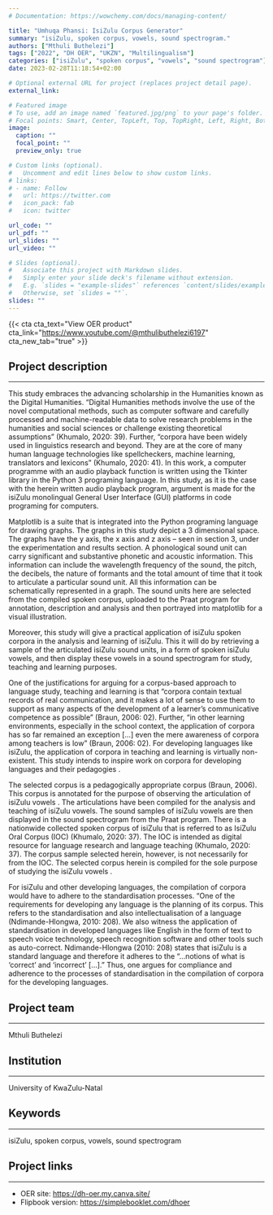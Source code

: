 ```yaml
---
# Documentation: https://wowchemy.com/docs/managing-content/

title: "Umhuqa Phansi: IsiZulu Corpus Generator"
summary: "isiZulu, spoken corpus, vowels, sound spectrogram."
authors: ["Mthuli Buthelezi"]
tags: ["2022", "DH OER", "UKZN", "Multilingualism"]
categories: ["isiZulu", "spoken corpus", "vowels", "sound spectrogram"]
date: 2023-02-28T11:18:54+02:00

# Optional external URL for project (replaces project detail page).
external_link: 

# Featured image
# To use, add an image named `featured.jpg/png` to your page's folder.
# Focal points: Smart, Center, TopLeft, Top, TopRight, Left, Right, BottomLeft, Bottom, BottomRight.
image:
  caption: ""
  focal_point: ""
  preview_only: true

# Custom links (optional).
#   Uncomment and edit lines below to show custom links.
# links:
# - name: Follow
#   url: https://twitter.com
#   icon_pack: fab
#   icon: twitter

url_code: ""
url_pdf: ""
url_slides: ""
url_video: ""

# Slides (optional).
#   Associate this project with Markdown slides.
#   Simply enter your slide deck's filename without extension.
#   E.g. `slides = "example-slides"` references `content/slides/example-slides.md`.
#   Otherwise, set `slides = ""`.
slides: ""
---
```


{{< cta cta_text="View OER product" cta_link="https://www.youtube.com/@mthulibuthelezi6197" cta_new_tab="true" >}}

## Project description
---

This study embraces the advancing scholarship in the Humanities known as the Digital Humanities. “Digital Humanities methods involve the use of the novel computational methods, such as computer software and carefully processed and machine-readable data to solve research problems in the humanities and social sciences or challenge existing theoretical assumptions” (Khumalo, 2020: 39). Further, “corpora have been widely used in linguistics research and beyond. They are at the core of many human language technologies like spellcheckers, machine learning, translators and lexicons” (Khumalo, 2020: 41). In this work, a computer programme with an audio playback function is written using the Tkinter library in the Python 3 programing language. In this study, as it is the case with the herein written audio playback program, argument is made for the isiZulu monolingual General User Interface (GUI) platforms in code programing for computers.
 
Matplotlib is a suite that is integrated into the Python programing language for drawing graphs. The graphs in this study depict a 3 dimensional space. The graphs have the y axis, the x axis and z axis – seen in section 3, under the experimentation and results section. A phonological sound unit can carry significant and substantive phonetic and acoustic information. This information can include the wavelength frequency of the sound, the pitch, the decibels, the nature of formants and the total amount of time that it took to articulate a particular sound unit. All this information can be schematically represented in a graph. The sound units here are selected from the compiled spoken corpus, uploaded to the Praat program for annotation, description and analysis and then portrayed into matplotlib for a visual illustration.
 
Moreover, this study will give a practical application of isiZulu spoken corpora in the analysis and learning of isiZulu. This it will do by retrieving a sample of the articulated isiZulu sound units, in a form of spoken isiZulu vowels, and then display these vowels in a sound spectrogram for study, teaching and learning purposes.
 
One of the justifications for arguing for a corpus-based approach to language study, teaching and learning is that “corpora contain textual records of real communication, and it makes a lot of sense to use them to support as many aspects of the development of a learner’s communicative competence as possible” (Braun, 2006: 02). Further, “in other learning environments, especially in the school context, the application of corpora has so far remained an exception […] even the mere awareness of corpora among teachers is low” (Braun, 2006: 02). For developing languages like isiZulu, the application of corpora in teaching and learning is virtually non-existent. This study intends to inspire work on corpora for developing languages and their pedagogies .
 
The selected corpus is a pedagogically appropriate corpus (Braun, 2006). This corpus is annotated for the purpose of observing the articulation of isiZulu vowels . The articulations have been compiled for the analysis and teaching of isiZulu vowels. The sound samples of isiZulu vowels are then displayed in the sound spectrogram from the Praat program. There is a nationwide collected spoken corpus of isiZulu that is referred to as IsiZulu Oral Corpus (IOC) (Khumalo, 2020: 37). The IOC is intended as digital resource for language research and language teaching (Khumalo, 2020: 37). The corpus sample selected herein, however, is not necessarily for from the IOC. The selected corpus herein is compiled for the sole purpose of studying the isiZulu vowels .
 
For isiZulu and other developing languages, the compilation of corpora would have to adhere to the standardisation processes. “One of the requirements for developing any language is the planning of its corpus. This refers to the standardisation and also intellectualisation of a language (Ndimande-Hlongwa, 2010: 208). We also witness the application of standardisation in developed languages like English in the form of text to speech voice technology, speech recognition software and other tools such as auto-correct. Ndimande-Hlongwa (2010: 208) states that isiZulu is a standard language and therefore it adheres to the “…notions of what is ‘correct’ and ‘incorrect’ […].” Thus, one argues for compliance and adherence to the processes of standardisation in the compilation of corpora for the developing languages.
 

## Project team
---

Mthuli Buthelezi

## Institution
---

University of KwaZulu-Natal

## Keywords
---

isiZulu, spoken corpus, vowels, sound spectrogram

## Project links
---

- OER site: https://dh-oer.my.canva.site/
- Flipbook version: https://simplebooklet.com/dhoer
